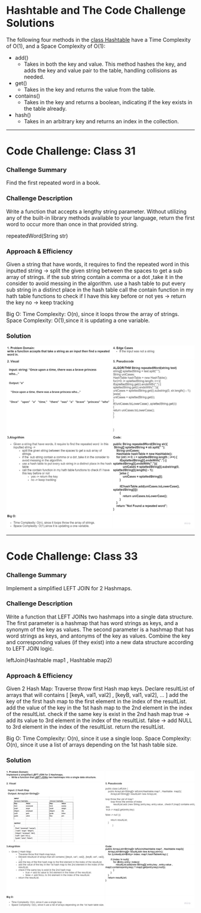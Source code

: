 # Hashtable and The Code Challenge Solutions
The following four methods in the [class Hashtable](../hashtable) have a Time Complexity of O(1), and a Space Complexity of O(1):


* add()
    * Takes in both the key and value. This method hashes the key, and adds the key and value pair to the table, handling collisions as needed.
* get()
    * Takes in the key and returns the value from the table.
* contains()
    * Takes in the key and returns a boolean, indicating if the key exists in the table already.
* hash()
    * Takes in an arbitrary key and returns an index in the collection.

-------------------------------------------------------------------------
# Code Challenge: Class 31
### Challenge Summary
Find the first repeated word in a book.

### Challenge Description
Write a function that accepts a lengthy string parameter.
Without utilizing any of the built-in library methods available to your language, return the first word to occur more than once in that provided string.

repeatedWord(String str)

### Approach & Efficiency

Given a string that have words, it requires to find the repeated word  in this inputted string ->
split the given string between the spaces to get a sub array of strings.
if the  sub string contain a comma or a dot ,take it in the consider to avoid messing in the algorithm.
use a hash table to put every sub string in a distinct place in the hash table
call the contain function in my hath table functions to check if I have this key before or not
yes -> return the key
no -> keep tracking

Big O:
Time Complexity: O(n), since it loops throw the array of strings.
Space Complexity: O(1),since it is updating a one variable.

### Solution
![whiteboard](../hashtable/screenShots/repeatedWord.jpg)


-------------------------------------------------------------------------
# Code Challenge: Class 33
### Challenge Summary
Implement a simplified LEFT JOIN for 2 Hashmaps.

### Challenge Description
Write a function that LEFT JOINs two hashmaps into a single data structure.
The first parameter is a hashmap that has word strings as keys, and a synonym of the key as values.
The second parameter is a hashmap that has word strings as keys, and antonyms of the key as values.
Combine the key and corresponding values (if they exist) into a new data structure according to LEFT JOIN logic.

leftJoin(Hashtable map1 , Hashtable  map2)


### Approach & Efficiency

Given 2 Hash Map:
Traverse throw first Hash map keys.
Declare resultList of arrays that will contains [ [keyA, val1, val2] , [keyB, val1, val2], ... ]
add the key of the first hash map to the first element in the index of the resultList.
add the value of the key in the 1st hash map to the 2nd element in the index of the resultList.
check if the same key is exist in the 2nd hash map
true -> add its value to 3rd element in the index of the resultList.
false -> add NULL to 3rd element in the index of the resultList.
return the resultList.


Big O:
Time Complexity: O(n), since it use a single loop.
Space Complexity: O(n), since it use a list of arrays depending on the 1st hash table size.

### Solution
![whiteboard](../hashtable/screenShots/LeftJoin.jpg)
